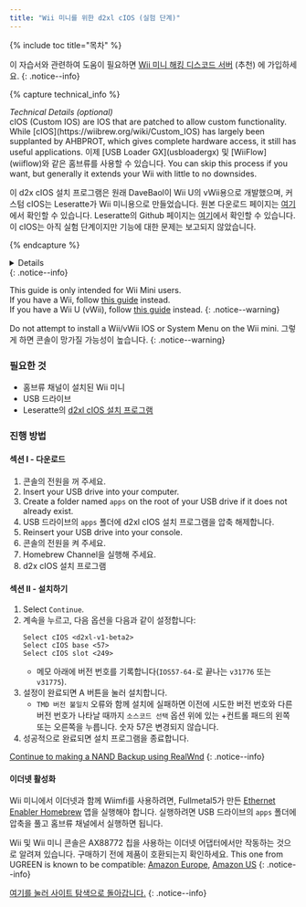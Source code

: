 ```yaml
---
title: "Wii 미니를 위한 d2xl cIOS (실험 단계)"
---
```


{% include toc title="목차" %}

이 자습서와 관련하여 도움이 필요하면 [Wii 미니 해킹 디스코드 서버](https://discord.gg/6ryxnkS) (추천) 에 가입하세요.
{: .notice--info}

{% capture technical_info %}
<summary><em>Technical Details (optional)</em></summary>
cIOS (Custom IOS) are IOS that are patched to allow custom functionality. While [cIOS](https://wiibrew.org/wiki/Custom_IOS) has largely been supplanted by AHBPROT, which gives complete hardware access, it still has useful applications. 이제 [USB Loader GX](usbloadergx) 및 [WiiFlow](wiiflow)와 같은 홈브류를 사용할 수 있습니다. You can skip this process if you want, but generally it extends your Wii with little to no downsides.

이 d2x cIOS 설치 프로그램은 원래 DaveBaol이 Wii U의 vWii용으로 개발했으며, 커스텀 cIOS는 Leseratte가 Wii 미니용으로 만들었습니다. 원본 다운로드 페이지는 [여기](https://wii.leseratte10.de/d2xl-cIOS/)에서 확인할 수 있습니다. Leseratte의 Github 페이지는 [여기](https://github.com/Leseratte10/d2xl-cios)에서 확인할 수 있습니다. 이 cIOS는 아직 실험 단계이지만 기능에 대한 문제는 보고되지 않았습니다.

{% endcapture %}
<details>{{ technical_info | markdownify }}</details>
{: .notice--info}

This guide is only intended for Wii Mini users. <br/> If you have a Wii, follow [this guide](cios) instead. <br/> If you have a Wii U (vWii), follow [this guide](cios-vwii) instead.
{: .notice--warning}

Do not attempt to install a Wii/vWii IOS or System Menu on the Wii mini. 그렇게 하면 콘솔이 망가질 가능성이 높습니다.
{: .notice--warning}

### 필요한 것

* 홈브류 채널이 설치된 Wii 미니
* USB 드라이브
* Leseratte의 [d2xl cIOS 설치 프로그램](/assets/files/d2xl_wii_mini_cIOS_installer_v1_beta2.zip)

### 진행 방법

#### 섹션 I - 다운로드

1. 콘솔의 전원을 꺼 주세요.
1. Insert your USB drive into your computer.
1. Create a folder named `apps` on the root of your USB drive if it does not already exist.
1. USB 드라이브의 `apps` 폴더에 d2xl cIOS 설치 프로그램을 압축 해제합니다.
1. Reinsert your USB drive into your console.
1. 콘솔의 전원을 켜 주세요.
1. Homebrew Channel을 실행해 주세요.
1. d2x cIOS 설치 프로그램

#### 섹션 II - 설치하기

1. Select `Continue`.
1. 계속을 누르고, 다음 옵션을 다음과 같이 설정합니다:
    ```
    Select cIOS <d2xl-v1-beta2>
    Select cIOS base <57>
    Select cIOS slot <249>
    ```
    + 메모 아래에 버전 번호를 기록합니다(`IOS57-64-`로 끝나는 `v31776` 또는 `v31775`).
1. 설정이 완료되면 A 버튼을 눌러 설치합니다.
    + `TMD 버전 불일치` 오류와 함께 설치에 실패하면 이전에 시도한 버전 번호와 다른 버전 번호가 나타날 때까지 `소스코드 선택` 옵션 위에 있는 +컨트롤 패드의 왼쪽 또는 오른쪽을 누릅니다. 숫자 57은 변경되지 않습니다.
1. 성공적으로 완료되면 설치 프로그램을 종료합니다.

[Continue to making a NAND Backup using RealWnd](wnd-mini)
{: .notice--info}

#### 이더넷 활성화

Wii 미니에서 이더넷과 함께 Wiimfi를 사용하려면, Fullmetal5가 만든 [Ethernet Enabler Homebrew](/assets/files/Wii_Mini_Ethernet_Enable.zip) 앱을 실행해야 합니다. 실행하려면 USB 드라이브의 `apps` 폴더에 압축을 풀고 홈브류 채널에서 실행하면 됩니다.

Wii 및 Wii 미니 콘솔은 AX88772 칩을 사용하는 이더넷 어댑터에서만 작동하는 것으로 알려져 있습니다. 구매하기 전에 제품이 호환되는지 확인하세요. This one from UGREEN is known to be compatible: [Amazon Europe](https://www.amazon.de/dp/B00MYT481C), [Amazon US](https://a.co/d/3OcSJDS)
{: .notice--info}

[여기를 눌러 사이트 탐색으로 돌아갑니다.](site-navigation)
{: .notice--info}
